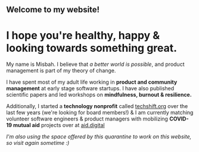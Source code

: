 ## Welcome to my website!
# I hope you're healthy, happy & looking towards something great.

My name is Misbah. I believe that _a better world is possible_, and product management is part of my theory of change.

I have spent most of my adult life working in **product and community management** at early stage software startups. I have also published scientific papers and led workshops on **mindfulness, burnout & resilience.** 

Additionally, I started a **technology nonprofit** called [techshift.org](Techshift) over the last few years (we're looking for board members!) & I am currently matching volunteer software engineers & product managers with mobilizing **COVID-19 mutual aid** projects over at [aid.digital](Aid.Digital) 


_I'm also using the space offered by this quarantine to work on this website, so visit again sometime :)_ 

